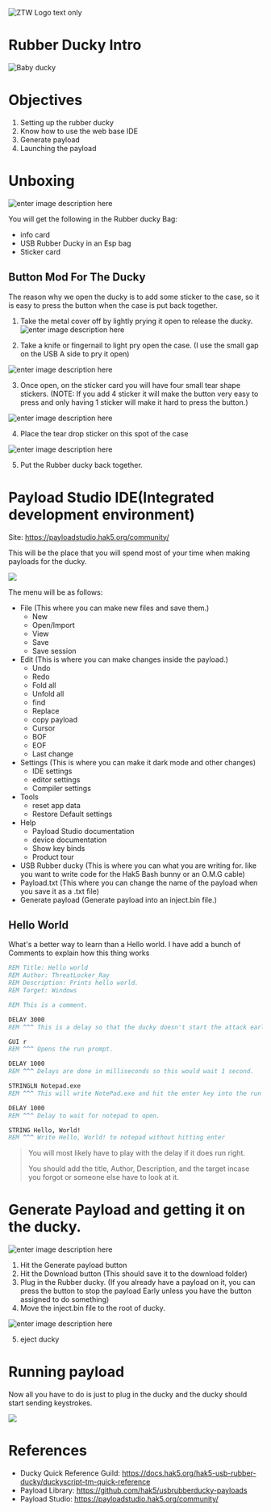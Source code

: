 ![ZTW Logo text only](../Assets/ZTW_Logos_Text_only_light_wo_TL_500x185.png)

# Rubber Ducky Intro

![Baby ducky](../Assets/Intro_to_Rubber_ducky/baby_ducky_200x200.png)

# Objectives

1. Setting up the rubber ducky
2. Know how to use the web base IDE
3. Generate payload
4. Launching the payload

# Unboxing

![enter image description here](../Assets/Intro_to_Rubber_ducky/Screenshot_2024-01-26_150431.png)

You will get the following in the Rubber ducky Bag:

- info card
- USB Rubber Ducky in an Esp bag
- Sticker card

## Button Mod For The Ducky

The reason why we open the ducky is to add some sticker to the case, so it is
easy to press the button when the case is put back together.

1. Take the metal cover off by lightly prying it open to release the ducky.
  ![enter image description here](../Assets/Intro_to_Rubber_ducky/Screenshot_2024-01-26_150513.png)

2. Take a knife or fingernail to light pry open the case. (I use the small gap
   on the USB A side to pry it open)

  ![enter image description here](../Assets/Intro_to_Rubber_ducky/Screenshot_2024-01-26_150500.png)

3. Once open, on the sticker card you will have four small tear shape stickers.
  (NOTE: If you add 4 sticker it will make the button very easy to press and
  only having 1 sticker will make it hard to press the button.)

  ![enter image description here](../Assets/Intro_to_Rubber_ducky/Screenshot_2024-01-26_150538.png)

4. Place the tear drop sticker on this spot of the case

  ![enter image description here](../Assets/Intro_to_Rubber_ducky/Screenshot_2024-01-26_150558.png)

5. Put the Rubber ducky back together.

# Payload Studio IDE(Integrated development environment)

Site: https://payloadstudio.hak5.org/community/

This will be the place that you will spend most of your time when making payloads for the ducky.

![](../Assets/Intro_to_Rubber_ducky/Screenshot_2024-01-26_155329.png)

The menu will be as follows:

- File (This where you can make new files and save them.)
  -	New
  - Open/Import
  - View
  - Save
  - Save session
- Edit (This is where you can make changes inside the payload.)
	- Undo
	- Redo
	- Fold all
	- Unfold all
	- find
	- Replace
	- copy payload
	- Cursor
	- BOF
	- EOF
	- Last change
- Settings (This is where you can make it dark mode and other changes)
	- IDE settings
	- editor settings
	- Compiler settings
- Tools
	- reset app data
	- Restore Default settings
- Help
	- Payload Studio documentation
	- device documentation
	- Show key binds
	- Product tour
- USB Rubber ducky (This is where you can what you are writing for. like you
  want to write code for the Hak5 Bash bunny or an O.M.G cable)
- Payload.txt (This where you can change the name of the payload when you save
  it as a .txt file)
- Generate payload (Generate payload into an inject.bin file.)

## Hello World

What's a better way to learn than a Hello world.
I have add a bunch of Comments to explain how this thing works

```bat
REM Title: Hello world
REM Author: ThreatLocker_Ray
REM Description: Prints hello world.
REM Target: Windows

REM This is a comment.

DELAY 3000
REM ^^^ This is a delay so that the ducky doesn't start the attack early when you plug it in. This Delay waits 3 seconds.

GUI r
REM ^^^ Opens the run prompt.

DELAY 1000
REM ^^^ Delays are done in milliseconds so this would wait 1 second.

STRINGLN Notepad.exe
REM ^^^ This will write NotePad.exe and hit the enter key into the run prompt.

DELAY 1000
REM ^^^ Delay to wait for notepad to open.

STRING Hello, World!
REM ^^^ Write Hello, World! to notepad without hitting enter
```

> You will most likely have to play with the delay if it does run right.
>
> You should add the title, Author, Description, and the target incase you
> forgot or someone else have to look at it.

# Generate Payload and getting it on the ducky.

![enter image description here](../Assets/Intro_to_Rubber_ducky/Screenshot_2024-02-13_101649.png)

1. Hit the Generate payload button
2. Hit the Download button (This should save it to the download folder)
3. Plug in the Rubber ducky. (If you already have a payload on it, you can
  press the button to stop the payload Early unless you have the button
  assigned to do something)
4. Move the inject.bin file to the root of ducky.

  ![enter image description here](../Assets/Intro_to_Rubber_ducky/Screenshot_2024-01-26_150707.png)

5. eject ducky

# Running payload

Now all you have to do is just to plug in the ducky and the ducky should start
sending keystrokes.

![](../Assets/Intro_to_Rubber_ducky/Screenshot_2024-01-26_150640.png)

# References

* Ducky Quick Reference Guild: https://docs.hak5.org/hak5-usb-rubber-ducky/duckyscript-tm-quick-reference
* Payload Library: https://github.com/hak5/usbrubberducky-payloads
* Payload Studio: https://payloadstudio.hak5.org/community/
